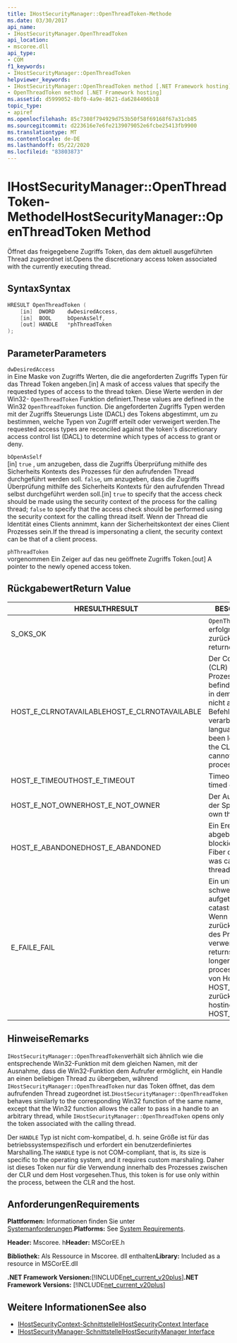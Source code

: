 ```yaml
---
title: IHostSecurityManager::OpenThreadToken-Methode
ms.date: 03/30/2017
api_name:
- IHostSecurityManager.OpenThreadToken
api_location:
- mscoree.dll
api_type:
- COM
f1_keywords:
- IHostSecurityManager::OpenThreadToken
helpviewer_keywords:
- IHostSecurityManager::OpenThreadToken method [.NET Framework hosting]
- OpenThreadToken method [.NET Framework hosting]
ms.assetid: d5999052-8bf0-4a9e-8621-da6284406b18
topic_type:
- apiref
ms.openlocfilehash: 85c7308f794929d753b50f58f69168f67a31cb85
ms.sourcegitcommit: d223616e7e6fe2139079052e6fcbe25413fb9900
ms.translationtype: MT
ms.contentlocale: de-DE
ms.lasthandoff: 05/22/2020
ms.locfileid: "83803873"
---
```

# <a name="ihostsecuritymanageropenthreadtoken-method"></a><span data-ttu-id="8e166-102">IHostSecurityManager::OpenThreadToken-Methode</span><span class="sxs-lookup"><span data-stu-id="8e166-102">IHostSecurityManager::OpenThreadToken Method</span></span>
<span data-ttu-id="8e166-103">Öffnet das freigegebene Zugriffs Token, das dem aktuell ausgeführten Thread zugeordnet ist.</span><span class="sxs-lookup"><span data-stu-id="8e166-103">Opens the discretionary access token associated with the currently executing thread.</span></span>  
  
## <a name="syntax"></a><span data-ttu-id="8e166-104">Syntax</span><span class="sxs-lookup"><span data-stu-id="8e166-104">Syntax</span></span>  
  
```cpp  
HRESULT OpenThreadToken (  
    [in]  DWORD    dwDesiredAccess,
    [in]  BOOL     bOpenAsSelf,
    [out] HANDLE   *phThreadToken  
);  
```  
  
## <a name="parameters"></a><span data-ttu-id="8e166-105">Parameter</span><span class="sxs-lookup"><span data-stu-id="8e166-105">Parameters</span></span>  
 `dwDesiredAccess`  
 <span data-ttu-id="8e166-106">in Eine Maske von Zugriffs Werten, die die angeforderten Zugriffs Typen für das Thread Token angeben.</span><span class="sxs-lookup"><span data-stu-id="8e166-106">[in] A mask of access values that specify the requested types of access to the thread token.</span></span> <span data-ttu-id="8e166-107">Diese Werte werden in der Win32- `OpenThreadToken` Funktion definiert.</span><span class="sxs-lookup"><span data-stu-id="8e166-107">These values are defined in the Win32 `OpenThreadToken` function.</span></span> <span data-ttu-id="8e166-108">Die angeforderten Zugriffs Typen werden mit der Zugriffs Steuerungs Liste (DACL) des Tokens abgestimmt, um zu bestimmen, welche Typen von Zugriff erteilt oder verweigert werden.</span><span class="sxs-lookup"><span data-stu-id="8e166-108">The requested access types are reconciled against the token's discretionary access control list (DACL) to determine which types of access to grant or deny.</span></span>  
  
 `bOpenAsSelf`  
 <span data-ttu-id="8e166-109">[in] `true` , um anzugeben, dass die Zugriffs Überprüfung mithilfe des Sicherheits Kontexts des Prozesses für den aufrufenden Thread durchgeführt werden soll. `false`, um anzugeben, dass die Zugriffs Überprüfung mithilfe des Sicherheits Kontexts für den aufrufenden Thread selbst durchgeführt werden soll.</span><span class="sxs-lookup"><span data-stu-id="8e166-109">[in] `true` to specify that the access check should be made using the security context of the process for the calling thread; `false` to specify that the access check should be performed using the security context for the calling thread itself.</span></span> <span data-ttu-id="8e166-110">Wenn der Thread die Identität eines Clients annimmt, kann der Sicherheitskontext der eines Client Prozesses sein.</span><span class="sxs-lookup"><span data-stu-id="8e166-110">If the thread is impersonating a client, the security context can be that of a client process.</span></span>  
  
 `phThreadToken`  
 <span data-ttu-id="8e166-111">vorgenommen Ein Zeiger auf das neu geöffnete Zugriffs Token.</span><span class="sxs-lookup"><span data-stu-id="8e166-111">[out] A pointer to the newly opened access token.</span></span>  
  
## <a name="return-value"></a><span data-ttu-id="8e166-112">Rückgabewert</span><span class="sxs-lookup"><span data-stu-id="8e166-112">Return Value</span></span>  
  
|<span data-ttu-id="8e166-113">HRESULT</span><span class="sxs-lookup"><span data-stu-id="8e166-113">HRESULT</span></span>|<span data-ttu-id="8e166-114">BESCHREIBUNG</span><span class="sxs-lookup"><span data-stu-id="8e166-114">Description</span></span>|  
|-------------|-----------------|  
|<span data-ttu-id="8e166-115">S_OK</span><span class="sxs-lookup"><span data-stu-id="8e166-115">S_OK</span></span>|<span data-ttu-id="8e166-116">`OpenThreadToken`wurde erfolgreich zurückgegeben.</span><span class="sxs-lookup"><span data-stu-id="8e166-116">`OpenThreadToken` returned successfully.</span></span>|  
|<span data-ttu-id="8e166-117">HOST_E_CLRNOTAVAILABLE</span><span class="sxs-lookup"><span data-stu-id="8e166-117">HOST_E_CLRNOTAVAILABLE</span></span>|<span data-ttu-id="8e166-118">Der Common Language Runtime (CLR) wurde nicht in einen Prozess geladen, oder die CLR befindet sich in einem Zustand, in dem Sie verwalteten Code nicht ausführen oder den-Befehl nicht erfolgreich verarbeiten kann.</span><span class="sxs-lookup"><span data-stu-id="8e166-118">The common language runtime (CLR) has not been loaded into a process, or the CLR is in a state in which it cannot run managed code or process the call successfully.</span></span>|  
|<span data-ttu-id="8e166-119">HOST_E_TIMEOUT</span><span class="sxs-lookup"><span data-stu-id="8e166-119">HOST_E_TIMEOUT</span></span>|<span data-ttu-id="8e166-120">Timeout des Aufrufes.</span><span class="sxs-lookup"><span data-stu-id="8e166-120">The call timed out.</span></span>|  
|<span data-ttu-id="8e166-121">HOST_E_NOT_OWNER</span><span class="sxs-lookup"><span data-stu-id="8e166-121">HOST_E_NOT_OWNER</span></span>|<span data-ttu-id="8e166-122">Der Aufrufer ist nicht Besitzer der Sperre.</span><span class="sxs-lookup"><span data-stu-id="8e166-122">The caller does not own the lock.</span></span>|  
|<span data-ttu-id="8e166-123">HOST_E_ABANDONED</span><span class="sxs-lookup"><span data-stu-id="8e166-123">HOST_E_ABANDONED</span></span>|<span data-ttu-id="8e166-124">Ein Ereignis wurde abgebrochen, während ein blockierter Thread oder eine Fiber darauf wartete.</span><span class="sxs-lookup"><span data-stu-id="8e166-124">An event was canceled while a blocked thread or fiber was waiting on it.</span></span>|  
|<span data-ttu-id="8e166-125">E_FAIL</span><span class="sxs-lookup"><span data-stu-id="8e166-125">E_FAIL</span></span>|<span data-ttu-id="8e166-126">Ein unbekannter schwerwiegender Fehler ist aufgetreten.</span><span class="sxs-lookup"><span data-stu-id="8e166-126">An unknown catastrophic failure occurred.</span></span> <span data-ttu-id="8e166-127">Wenn eine Methode E_FAIL zurückgibt, ist die CLR innerhalb des Prozesses nicht mehr verwendbar.</span><span class="sxs-lookup"><span data-stu-id="8e166-127">When a method returns E_FAIL, the CLR is no longer usable within the process.</span></span> <span data-ttu-id="8e166-128">Nachfolgende Aufrufe von Hostingmethoden geben HOST_E_CLRNOTAVAILABLE zurück.</span><span class="sxs-lookup"><span data-stu-id="8e166-128">Subsequent calls to hosting methods return HOST_E_CLRNOTAVAILABLE.</span></span>|  
  
## <a name="remarks"></a><span data-ttu-id="8e166-129">Hinweise</span><span class="sxs-lookup"><span data-stu-id="8e166-129">Remarks</span></span>  
 <span data-ttu-id="8e166-130">`IHostSecurityManager::OpenThreadToken`verhält sich ähnlich wie die entsprechende Win32-Funktion mit dem gleichen Namen, mit der Ausnahme, dass die Win32-Funktion dem Aufrufer ermöglicht, ein Handle an einen beliebigen Thread zu übergeben, während `IHostSecurityManager::OpenThreadToken` nur das Token öffnet, das dem aufrufenden Thread zugeordnet ist.</span><span class="sxs-lookup"><span data-stu-id="8e166-130">`IHostSecurityManager::OpenThreadToken` behaves similarly to the corresponding Win32 function of the same name, except that the Win32 function allows the caller to pass in a handle to an arbitrary thread, while `IHostSecurityManager::OpenThreadToken` opens only the token associated with the calling thread.</span></span>  
  
 <span data-ttu-id="8e166-131">Der `HANDLE` Typ ist nicht com-kompatibel, d. h. seine Größe ist für das betriebssystemspezifisch und erfordert ein benutzerdefiniertes Marshalling.</span><span class="sxs-lookup"><span data-stu-id="8e166-131">The `HANDLE` type is not COM-compliant, that is, its size is specific to the operating system, and it requires custom marshaling.</span></span> <span data-ttu-id="8e166-132">Daher ist dieses Token nur für die Verwendung innerhalb des Prozesses zwischen der CLR und dem Host vorgesehen.</span><span class="sxs-lookup"><span data-stu-id="8e166-132">Thus, this token is for use only within the process, between the CLR and the host.</span></span>  
  
## <a name="requirements"></a><span data-ttu-id="8e166-133">Anforderungen</span><span class="sxs-lookup"><span data-stu-id="8e166-133">Requirements</span></span>  
 <span data-ttu-id="8e166-134">**Plattformen:** Informationen finden Sie unter [Systemanforderungen](../../get-started/system-requirements.md).</span><span class="sxs-lookup"><span data-stu-id="8e166-134">**Platforms:** See [System Requirements](../../get-started/system-requirements.md).</span></span>  
  
 <span data-ttu-id="8e166-135">**Header:** Mscoree. h</span><span class="sxs-lookup"><span data-stu-id="8e166-135">**Header:** MSCorEE.h</span></span>  
  
 <span data-ttu-id="8e166-136">**Bibliothek:** Als Ressource in Mscoree. dll enthalten</span><span class="sxs-lookup"><span data-stu-id="8e166-136">**Library:** Included as a resource in MSCorEE.dll</span></span>  
  
 <span data-ttu-id="8e166-137">**.NET Framework Versionen:**[!INCLUDE[net_current_v20plus](../../../../includes/net-current-v20plus-md.md)]</span><span class="sxs-lookup"><span data-stu-id="8e166-137">**.NET Framework Versions:** [!INCLUDE[net_current_v20plus](../../../../includes/net-current-v20plus-md.md)]</span></span>  
  
## <a name="see-also"></a><span data-ttu-id="8e166-138">Weitere Informationen</span><span class="sxs-lookup"><span data-stu-id="8e166-138">See also</span></span>

- [<span data-ttu-id="8e166-139">IHostSecurityContext-Schnittstelle</span><span class="sxs-lookup"><span data-stu-id="8e166-139">IHostSecurityContext Interface</span></span>](ihostsecuritycontext-interface.md)
- [<span data-ttu-id="8e166-140">IHostSecurityManager-Schnittstelle</span><span class="sxs-lookup"><span data-stu-id="8e166-140">IHostSecurityManager Interface</span></span>](ihostsecuritymanager-interface.md)
